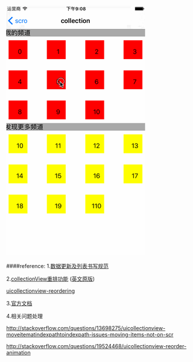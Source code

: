 ![demo](./demo.gif) 

####reference:
1.[数据更新及列表书写规范](https://github.com/nshintio/uicollectionview-reordering/blob/master/Example/Example/FirstViewController.swift)

2.[collectionView重排功能](http://www.cocoachina.com/ios/20150914/13418.html)
([英文原版](http://nshint.io/blog/2015/07/16/uicollectionviews-now-have-easy-reordering/))

 [uicollectionview-reordering](https://github.com/nshintio/uicollectionview-reordering)

3.[官方文档](https://developer.apple.com/library/ios/documentation/WindowsViews/Conceptual/CollectionViewPGforIOS/CreatingCellsandViews/CreatingCellsandViews.html#//apple_ref/doc/uid/TP40012334-CH7-SW1)

4.相关问题处理

http://stackoverflow.com/questions/13698275/uicollectionview-moveitematindexpathtoindexpath-issues-moving-items-not-on-scr

http://stackoverflow.com/questions/19524468/uicollectionview-reorder-animation

